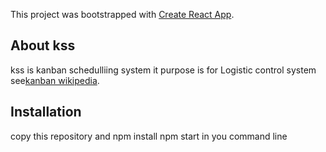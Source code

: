 This project was bootstrapped with [Create React App](https://github.com/facebook/create-react-app).

## About kss
kss is kanban schedulliing system it purpose is for Logistic control system see[kanban wikipedia](https://en.wikipedia.org/wiki/Kanban).

## Installation
copy this repository and
npm install
npm start
in you command line

